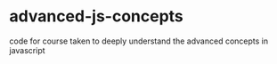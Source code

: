 # advanced-js-concepts
code for course taken to deeply understand the advanced concepts in javascript
